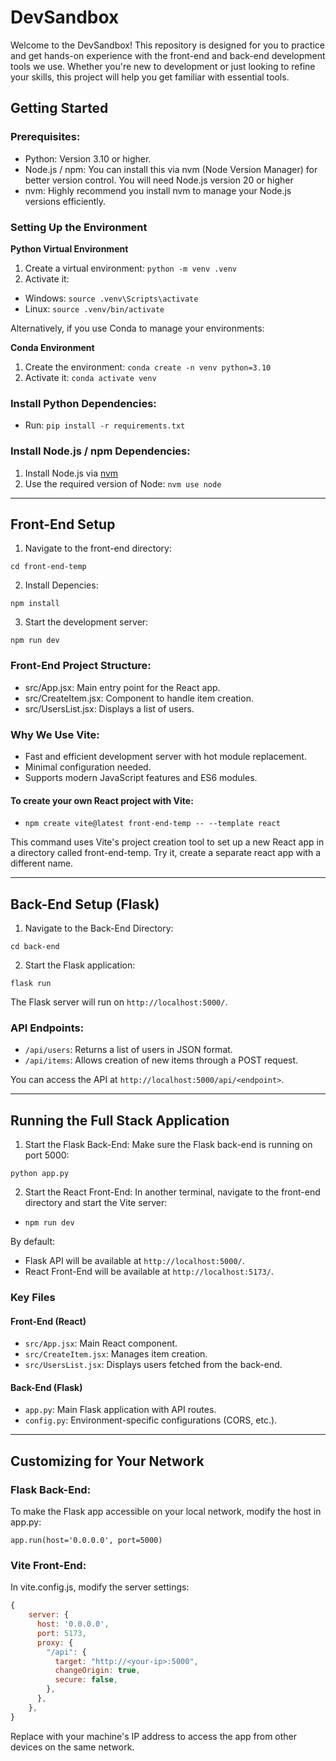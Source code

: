 # DevSandbox

Welcome to the DevSandbox! This repository is designed for you to practice and get hands-on experience with the front-end and back-end development tools we use. Whether you're new to development or just looking to refine your skills, this project will help you get familiar with essential tools.

## Getting Started
### Prerequisites:

- Python: Version 3.10 or higher.
- Node.js / npm: You can install this via nvm (Node Version Manager) for better version control. You will need Node.js version 20 or higher
- nvm: Highly recommend you install nvm to manage your Node.js versions efficiently.

### Setting Up the Environment

**Python Virtual Environment**

1. Create a virtual environment:
  `python -m venv .venv`
2. Activate it:
  - Windows: `source .venv\Scripts\activate`
  - Linux: `source .venv/bin/activate`

Alternatively, if you use Conda to manage your environments:

**Conda Environment**
1. Create the environment:
  `conda create -n venv python=3.10`
2. Activate it:
  `conda activate venv`

### Install Python Dependencies:

- Run:
`pip install -r requirements.txt`

### Install Node.js / npm Dependencies:

1. Install Node.js via [nvm](https://github.com/nvm-sh/nvm)
2. Use the required version of Node:
  `nvm use node`

<hr>

## Front-End Setup

1. Navigate to the front-end directory:

  `cd front-end-temp`

2. Install Depencies:

  `npm install`

3. Start the development server:

  `npm run dev`

### Front-End Project Structure:

- src/App.jsx: Main entry point for the React app.
- src/CreateItem.jsx: Component to handle item creation.
- src/UsersList.jsx: Displays a list of users.

### Why We Use Vite:

- Fast and efficient development server with hot module replacement.
- Minimal configuration needed.
- Supports modern JavaScript features and ES6 modules.

#### To create your own React project with Vite:

- `npm create vite@latest front-end-temp -- --template react`

This command uses Vite's project creation tool to set up a new React app in a directory called front-end-temp. Try it, create a separate react app with a different name.

<hr>

## Back-End Setup (Flask)

1. Navigate to the Back-End Directory:

  `cd back-end`

2. Start the Flask application:

  `flask run`

The Flask server will run on `http://localhost:5000/`.

### API Endpoints:

- `/api/users`: Returns a list of users in JSON format.
- `/api/items`: Allows creation of new items through a POST request.

You can access the API at `http://localhost:5000/api/<endpoint>`.

<hr>

## Running the Full Stack Application

1. Start the Flask Back-End: Make sure the Flask back-end is running on port 5000:

  `python app.py`

2. Start the React Front-End: In another terminal, navigate to the front-end directory and start the Vite server:

- `npm run dev`

By default:
- Flask API will be available at `http://localhost:5000/`.
- React Front-End will be available at `http://localhost:5173/`.

### Key Files

#### Front-End (React)

- `src/App.jsx`: Main React component.
- `src/CreateItem.jsx`: Manages item creation.
- `src/UsersList.jsx`: Displays users fetched from the back-end.

#### Back-End (Flask)

- `app.py`: Main Flask application with API routes.
- `config.py`: Environment-specific configurations (CORS, etc.).

<hr>

## Customizing for Your Network

### Flask Back-End:

To make the Flask app accessible on your local network, modify the host in app.py:

  `app.run(host='0.0.0.0', port=5000)`

### Vite Front-End:

In vite.config.js, modify the server settings:

```js
{
    server: {
      host: '0.0.0.0',
      port: 5173,
      proxy: {
        "/api": {
          target: "http://<your-ip>:5000",
          changeOrigin: true,
          secure: false,
        },
      },
    },
}
```

Replace <your-ip> with your machine's IP address to access the app from other devices on the same network.
